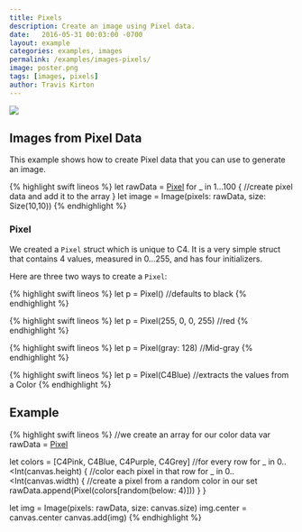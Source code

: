 ```yaml
---
title: Pixels
description: Create an image using Pixel data.
date:   2016-05-31 00:03:00 -0700
layout: example
categories: examples, images
permalink: /examples/images-pixels/
image: poster.png
tags: [images, pixels]
author: Travis Kirton
---
```

![](pixels.png)

## Images from Pixel Data
This example shows how to create Pixel data that you can use to generate an image.

{% highlight swift lineos %}
let rawData = [Pixel]()
for _ in 1...100 {
    //create pixel data and add it to the array
}
let image = Image(pixels: rawData, size: Size(10,10))
{% endhighlight %}

### Pixel
We created a `Pixel` struct which is unique to C4. It is a very simple struct that contains 4 values, measured in 0...255, and has four initializers.

Here are three two ways to create a `Pixel`:

{% highlight swift lineos %}
let p = Pixel() //defaults to black
{% endhighlight %}

{% highlight swift lineos %}
let p = Pixel(255, 0, 0, 255) //red
{% endhighlight %}

{% highlight swift lineos %}
let p = Pixel(gray: 128) //Mid-gray
{% endhighlight %}

{% highlight swift lineos %}
let p = Pixel(C4Blue) //extracts the values from a Color
{% endhighlight %}

## Example
{% highlight swift lineos %}
//we create an array for our color data
var rawData = [Pixel]()

let colors = [C4Pink, C4Blue, C4Purple, C4Grey]
//for every row
for _ in 0..<Int(canvas.height) {
    //color each pixel in that row
    for _ in 0..<Int(canvas.width) {
        //create a pixel from a random color in our set
        rawData.append(Pixel(colors[random(below: 4)]))
    }
}

let img = Image(pixels: rawData, size: canvas.size)
img.center = canvas.center
canvas.add(img)
{% endhighlight %}
